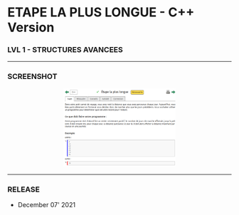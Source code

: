 # ETAPE LA PLUS LONGUE - C++ Version
### LVL 1 - STRUCTURES AVANCEES

---
### **SCREENSHOT**

<div align="center">
    <img
        src="https://github.com/Ayckinn/CPP/blob/main/FRANCE_IOI/LEVEL_01/6_Structures_avancees/3_etape_plus_plongue/todo.png"
        alt="DEMO"
        style="width:50%">
</div>

---
### **RELEASE**

- December 07' 2021